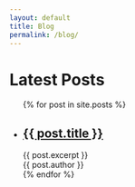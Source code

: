 ```yaml
---
layout: default
title: Blog
permalink: /blog/
---
```

<h1>Latest Posts</h1>

<ul>
  {% for post in site.posts %}
    <li>
      <h2><a href="{{ post.url }}">{{ post.title }}</a></h2>
      {{ post.excerpt }}
      <div class="post-author">{{ post.author }}</div>
    </li>
  {% endfor %}
</ul>
